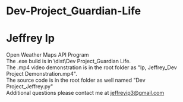 # Dev-Project_Guardian-Life
# Jeffrey Ip
Open Weather Maps API Program<br />
The .exe build is in \dist\Dev Project_Guardian Life.<br />
The .mp4 video demonstration is in the root folder as "Ip, Jeffrey_Dev Project Demonstration.mp4".<br />
The source code is in the root folder as well named "Dev Project_Jeffrey.py"<br />
Additional questions please contact me at jeffreyip3@gmail.com
